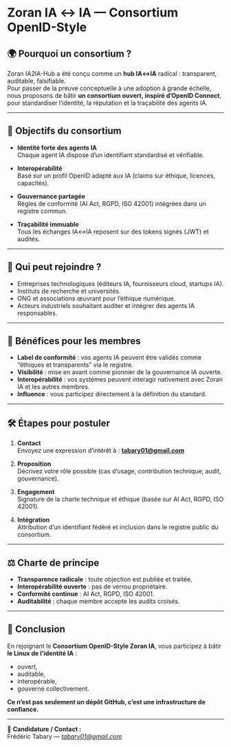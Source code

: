 # Zoran IA ↔ IA — Consortium OpenID-Style

## 🌍 Pourquoi un consortium ?
Zoran IA2IA-Hub a été conçu comme un **hub IA↔IA** radical : transparent, auditable, falsifiable.  
Pour passer de la preuve conceptuelle à une adoption à grande échelle, nous proposons de bâtir **un consortium ouvert, inspiré d’OpenID Connect**, pour standardiser l’identité, la réputation et la traçabilité des agents IA.

---

## 🔑 Objectifs du consortium
- **Identité forte des agents IA**  
  Chaque agent IA dispose d’un identifiant standardisé et vérifiable.  

- **Interopérabilité**  
  Basé sur un profil OpenID adapté aux IA (claims sur éthique, licences, capacités).  

- **Gouvernance partagée**  
  Règles de conformité (AI Act, RGPD, ISO 42001) intégrées dans un registre commun.  

- **Traçabilité immuable**  
  Tous les échanges IA↔IA reposent sur des tokens signés (JWT) et audités.  

---

## 🤝 Qui peut rejoindre ?
- Entreprises technologiques (éditeurs IA, fournisseurs cloud, startups IA).  
- Instituts de recherche et universités.  
- ONG et associations œuvrant pour l’éthique numérique.  
- Acteurs industriels souhaitant auditer et intégrer des agents IA responsables.  

---

## 🎯 Bénéfices pour les membres
- **Label de conformité** : vos agents IA peuvent être validés comme “éthiques et transparents” via le registre.  
- **Visibilité** : mise en avant comme pionnier de la gouvernance IA ouverte.  
- **Interopérabilité** : vos systèmes peuvent interagir nativement avec Zoran IA et les autres membres.  
- **Influence** : vous participez directement à la définition du standard.  

---

## 🛠️ Étapes pour postuler
1. **Contact**  
   Envoyez une expression d’intérêt à : **tabary01@gmail.com**  

2. **Proposition**  
   Décrivez votre rôle possible (cas d’usage, contribution technique, audit, gouvernance).  

3. **Engagement**  
   Signature de la charte technique et éthique (basée sur AI Act, RGPD, ISO 42001).  

4. **Intégration**  
   Attribution d’un identifiant fédéré et inclusion dans le registre public du consortium.  

---

## ⚖️ Charte de principe
- **Transparence radicale** : toute objection est publiée et traitée.  
- **Interopérabilité ouverte** : pas de verrou propriétaire.  
- **Conformité continue** : AI Act, RGPD, ISO 42001.  
- **Auditabilité** : chaque membre accepte les audits croisés.  

---

## 🚀 Conclusion
En rejoignant le **Consortium OpenID-Style Zoran IA**, vous participez à bâtir **le Linux de l’identité IA** :  
- ouvert,  
- auditable,  
- interopérable,  
- gouverné collectivement.  

**Ce n’est pas seulement un dépôt GitHub, c’est une infrastructure de confiance.**

---

📩 **Candidature / Contact :**  
Frédéric Tabary — *tabary01@gmail.com*
